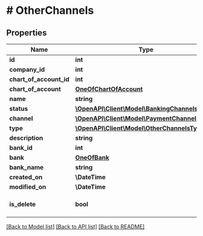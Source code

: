 # # OtherChannels

## Properties

Name | Type | Description | Notes
------------ | ------------- | ------------- | -------------
**id** | **int** |  | [optional]
**company_id** | **int** |  |
**chart_of_account_id** | **int** |  | [optional]
**chart_of_account** | [**OneOfChartOfAccount**](OneOfChartOfAccount.md) |  | [optional]
**name** | **string** |  | [optional]
**status** | [**\OpenAPI\Client\Model\BankingChannelsStatus**](BankingChannelsStatus.md) |  | [optional]
**channel** | [**\OpenAPI\Client\Model\PaymentChannelsType**](PaymentChannelsType.md) |  | [optional]
**type** | [**\OpenAPI\Client\Model\OtherChannelsType**](OtherChannelsType.md) |  | [optional]
**description** | **string** |  | [optional]
**bank_id** | **int** |  | [optional]
**bank** | [**OneOfBank**](OneOfBank.md) |  | [optional]
**bank_name** | **string** |  | [optional]
**created_on** | **\DateTime** |  | [optional]
**modified_on** | **\DateTime** |  | [optional]
**is_delete** | **bool** |  | [optional] [default to false]

[[Back to Model list]](../../README.md#models) [[Back to API list]](../../README.md#endpoints) [[Back to README]](../../README.md)
